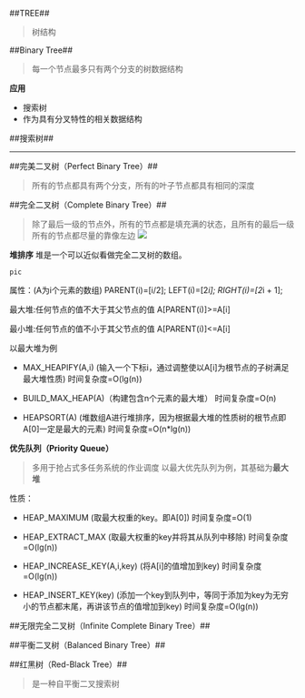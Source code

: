 ##TREE##
>树结构

##Binary Tree##
>每一个节点最多只有两个分支的树数据结构

**应用**

- 搜索树
- 作为具有分叉特性的相关数据结构

##搜索树##

****

##完美二叉树（Perfect Binary Tree）##
>所有的节点都具有两个分支，所有的叶子节点都具有相同的深度

##完全二叉树（Complete Binary Tree）##
>除了最后一级的节点外，所有的节点都是填充满的状态，且所有的最后一级所有的节点都尽量的靠像左边
![](https://i.imgur.com/xLJ4H66.png)

**堆排序**
堆是一个可以近似看做完全二叉树的数组。
```
pic
```

属性：(A为i个元素的数组)
PARENT(i)=[i/2];
LEFT(i)=[2*i];
RIGHT(i)=[2*i + 1];

最大堆:任何节点的值不大于其父节点的值
A[PARENT(i)]>=A[i]

最小堆:任何节点的值不小于其父节点的值
A[PARENT(i)]<=A[i]

以最大堆为例
- MAX_HEAPIFY(A,i) (输入一个下标i，通过调整使以A[i]为根节点的子树满足最大堆性质)
时间复杂度=O(lg(n))

- BUILD_MAX_HEAP(A)（构建包含n个元素的最大堆）
时间复杂度=O(n)

- HEAPSORT(A) (堆数组A进行堆排序，因为根据最大堆的性质树的根节点即A[0]一定是最大的元素)
时间复杂度=O(n*lg(n))
 
**优先队列（Priority Queue）**
>多用于抢占式多任务系统的作业调度
>以最大优先队列为例，其基础为**最大堆**

性质：
- HEAP_MAXIMUM (取最大权重的key。即A[0])
时间复杂度=O(1)

- HEAP_EXTRACT_MAX (取最大权重的key并将其从队列中移除)
时间复杂度=O(lg(n))

- HEAP_INCREASE_KEY(A,i,key) (将A[i]的值增加到key)
时间复杂度=O(lg(n))

- HEAP_INSERT_KEY(key) (添加一个key到队列中，等同于添加为key为无穷小的节点都末尾，再讲该节点的值增加到key)
时间复杂度=O(lg(n))


##无限完全二叉树（Infinite Complete Binary Tree）##

##平衡二叉树（Balanced Binary Tree）##

##红黑树（Red-Black Tree）##
>是一种自平衡二叉搜索树
 	

